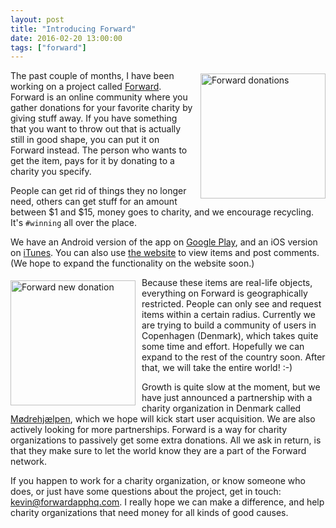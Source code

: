 ```yaml
---
layout: post
title: "Introducing Forward"
date: 2016-02-20 13:00:00
tags: ["forward"]
---
```

<img src="{{ site.baseurl }}/files/images/2016/02/forward_donations.png" alt="Forward donations" style="float: right; margin: 5px 0 5px 10px; width: 200px;"/>

The past couple of months, I have been working on a project called [Forward](https://forwardapphq.com/?utm_source=kevinpelgrims.com "Forward"). Forward is an online community where you gather donations for your favorite charity by giving stuff away. If you have something that you want to throw out that is actually still in good shape, you can put it on Forward instead. The person who wants to get the item, pays for it by donating to a charity you specify.

People can get rid of things they no longer need, others can get stuff for an amount between $1 and $15, money goes to charity, and we encourage recycling. It's `#winning` all over the place.

We have an Android version of the app on [Google Play](https://play.google.com/store/apps/details?id=com.commanigy.forward&utm_source=kevinpelgrims.com "Forward on Google Play"), and an iOS version on [iTunes](https://itunes.apple.com/app/id955565754 "Forward on iTunes"). You can also use [the website](https://forwardapphq.com/?utm_source=kevinpelgrims.com "Forward website") to view items and post comments. (We hope to expand the functionality on the website soon.)

<img src="{{ site.baseurl }}/files/images/2016/02/forward_donation_new.png" alt="Forward new donation" style="float: left; margin: 5px 10px 5px 0; width: 200px;"/>

Because these items are real-life objects, everything on Forward is geographically restricted. People can only see and request items within a certain radius. Currently we are trying to build a community of users in Copenhagen (Denmark), which takes quite some time and effort. Hopefully we can expand to the rest of the country soon. After that, we will take the entire world! :-)

Growth is quite slow at the moment, but we have just announced a partnership with a charity organization in Denmark called [Mødrehjælpen](https://moedrehjaelpen.dk), which we hope will kick start user acquisition. We are also actively looking for more partnerships.
Forward is a way for charity organizations to passively get some extra donations. All we ask in return, is that they make sure to let the world know they are a part of the Forward network.

If you happen to work for a charity organization, or know someone who does, or just have some questions about the project, get in touch: [kevin@forwardapphq.com](mailto:kevin@forwardapphq.com). I really hope we can make a difference, and help charity organizations that need money for all kinds of good causes.

